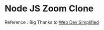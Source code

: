 # Node JS Zoom Clone

Reference :
Big Thanks to [Web Dev Simplified](https://www.youtube.com/watch?v=DvlyzDZDEq4)

